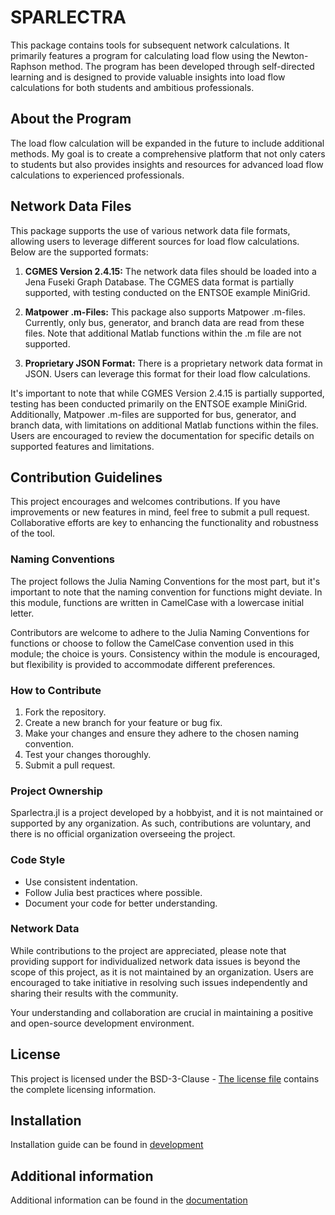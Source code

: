 # SPARLECTRA

This package contains tools for subsequent network calculations. It primarily features a program for calculating load flow using the Newton-Raphson method. The program has been developed through self-directed learning and is designed to provide valuable insights into load flow calculations for both students and ambitious professionals. 



## About the Program

The load flow calculation will be expanded in the future to include additional methods. My goal is to create a comprehensive platform that not only caters to students but also provides insights and resources for advanced load flow calculations to experienced professionals.

## Network Data Files

This package supports the use of various network data file formats, allowing users to leverage different sources for load flow calculations. Below are the supported formats:

1. **CGMES Version 2.4.15:**
   The network data files should be loaded into a Jena Fuseki Graph Database. The CGMES data format is partially supported, with testing conducted on the ENTSOE example MiniGrid.

2. **Matpower .m-Files:**
   This package also supports Matpower .m-files. Currently, only bus, generator, and branch data are read from these files. Note that additional Matlab functions within the .m file are not supported.

3. **Proprietary JSON Format:**
   There is a proprietary network data format in JSON. Users can leverage this format for their load flow calculations.

It's important to note that while CGMES Version 2.4.15 is partially supported, testing has been conducted primarily on the ENTSOE example MiniGrid. Additionally, Matpower .m-files are supported for bus, generator, and branch data, with limitations on additional Matlab functions within the files. Users are encouraged to review the documentation for specific details on supported features and limitations.


## Contribution Guidelines

This project encourages and welcomes contributions. If you have improvements or new features in mind, feel free to submit a pull request. Collaborative efforts are key to enhancing the functionality and robustness of the tool.

### Naming Conventions
The project follows the Julia Naming Conventions for the most part, but it's important to note that the naming convention for functions might deviate. In this module, functions are written in CamelCase with a lowercase initial letter.

Contributors are welcome to adhere to the Julia Naming Conventions for functions or choose to follow the CamelCase convention used in this module; the choice is yours. Consistency within the module is encouraged, but flexibility is provided to accommodate different preferences.

### How to Contribute

1. Fork the repository.
2. Create a new branch for your feature or bug fix.
3. Make your changes and ensure they adhere to the chosen naming convention.
4. Test your changes thoroughly.
5. Submit a pull request.

### Project Ownership

Sparlectra.jl is a project developed by a hobbyist, and it is not maintained or supported by any organization. As such, contributions are voluntary, and there is no official organization overseeing the project.

### Code Style

- Use consistent indentation.
- Follow Julia best practices where possible.
- Document your code for better understanding.

### Network Data

While contributions to the project are appreciated, please note that providing support for individualized network data issues is beyond the scope of this project, as it is not maintained by an organization. Users are encouraged to take initiative in resolving such issues independently and sharing their results with the community.

Your understanding and collaboration are crucial in maintaining a positive and open-source development environment.


## License
This project is licensed under the BSD-3-Clause - [The license file](LICENSE) contains the complete licensing information.

## Installation
Installation guide can be found in [development](/docs/src/development.md)

## Additional information
Additional information can be found in the [documentation](/docs/src/toc.md)








